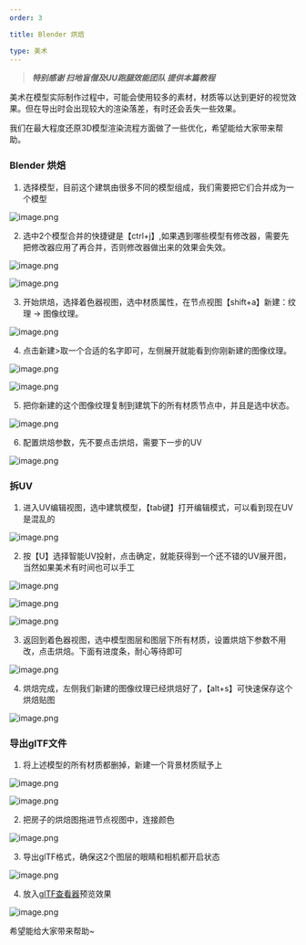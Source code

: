 ```yaml
---
order: 3

title: Blender 烘焙

type: 美术
---  
```



> ___特别感谢 扫地盲僧及UU跑腿效能团队 提供本篇教程___



美术在模型实际制作过程中，可能会使用较多的素材，材质等以达到更好的视觉效果。但在导出时会出现较大的渲染落差，有时还会丢失一些效果。  

我们在最大程度还原3D模型渲染流程方面做了一些优化，希望能给大家带来帮助。  



### Blender 烘焙



1. 选择模型，目前这个建筑由很多不同的模型组成，我们需要把它们合并成为一个模型  



![image.png](https://gw.alipayobjects.com/zos/OasisHub/062ab80a-f13e-4bde-b916-61ed65150540/1635163063741-2a68da6a-bb53-47ef-8404-7f52c127c802.png)



2. 选中2个模型合并的快捷键是【ctrl+j】,如果遇到哪些模型有修改器，需要先把修改器应用了再合并，否则修改器做出来的效果会失效。  



![image.png](https://gw.alipayobjects.com/zos/OasisHub/ba1e9e63-4bf9-431d-95e3-d508e79aad63/1635163542878-3653c3a0-e4f5-4a6c-b7b7-d7184c98a819.png)  



![image.png](https://gw.alipayobjects.com/zos/OasisHub/2178d932-f0f2-438a-9f8c-527d1f6f05fa/1635163601788-28030c1a-37cd-4713-ba7a-af822bc3933a.png)



3. 开始烘焙，选择着色器视图，选中材质属性，在节点视图【shift+a】新建：纹理 -> 图像纹理。  

   

![image.png](https://gw.alipayobjects.com/zos/OasisHub/e2ba5925-225c-48fa-b9e7-250e6f4e64a0/1635164198831-1237a411-8897-4ad0-b992-33c8b2b4000c.png)  



4. 点击新建>取一个合适的名字即可，左侧展开就能看到你刚新建的图像纹理。  



![image.png](https://gw.alipayobjects.com/zos/OasisHub/cd9518f4-a6cd-48f3-8b04-7e7dfd20e661/1635164520500-013dc671-1db1-44f2-94a2-7213e0c5c343.png)  



![image.png](https://gw.alipayobjects.com/zos/OasisHub/3864b696-e0f0-4511-a230-1ca067205f67/1635164571943-ab22c291-6e52-49f2-87d3-cacc1ba6d468.png)  



5. 把你新建的这个图像纹理复制到建筑下的所有材质节点中，并且是选中状态。



![image.png](https://gw.alipayobjects.com/zos/OasisHub/f92bd96d-4afd-42b5-b575-672461acb064/1635164645095-27735887-b48b-48ee-8877-c01efda281f2.png)  



6. 配置烘焙参数，先不要点击烘焙，需要下一步的UV



![image.png](https://gw.alipayobjects.com/zos/OasisHub/38b7d00e-1363-420d-bbc0-a06b1cbbb5f1/1635164890110-0f3449bd-7109-4d22-b083-dc725797b93e.png)  



### 拆UV



1. 进入UV编辑视图，选中建筑模型，【tab键】打开编辑模式，可以看到现在UV是混乱的  

   

![image.png](https://gw.alipayobjects.com/zos/OasisHub/f98df575-2c59-4288-a567-0ecbc66c1548/1635164950027-7a66b660-7b1d-4e83-a499-b37ac64bb6a9.png)  



2. 按【U】选择智能UV投射，点击确定，就能获得到一个还不错的UV展开图，当然如果美术有时间也可以手工



![image.png](https://gw.alipayobjects.com/zos/OasisHub/e4d99da8-5173-4fea-81e1-11ad9f4bc0b8/1635165016801-c5692726-84ab-4362-a588-c21ed49740e0.png)

   

![image.png](https://gw.alipayobjects.com/zos/OasisHub/087c6da9-a38d-4cba-b321-58253235f6f3/1635165024292-fcb7096c-99b7-4ad7-ad22-8600c254294b.png)  



![image.png](https://gw.alipayobjects.com/zos/OasisHub/f0bb451b-5055-483d-8c33-d4d4c7862a17/1635165041095-d025d34d-b94a-4dae-9748-f8204b69e6fb.png)    



3. 返回到着色器视图，选中模型图层和图层下所有材质，设置烘焙下参数不用改，点击烘焙。下面有进度条，耐心等待即可  



![image.png](https://gw.alipayobjects.com/zos/OasisHub/e8c439b1-4dc4-419e-abe4-ad7fb7a3b8e5/1635165107820-c9733262-2672-4d1a-ac01-0452ed71c440.png)  



4. 烘焙完成，左侧我们新建的图像纹理已经烘焙好了，【alt+s】可快速保存这个烘焙贴图



![image.png](https://gw.alipayobjects.com/zos/OasisHub/96becab7-74e3-4b2b-94e8-0c74bc5929d5/1635165192308-88c6f55f-faa6-4aa2-91c5-2b7114dbc3e8.png)  



### 导出glTF文件   



1. 将上述模型的所有材质都删掉，新建一个背景材质赋予上  



![image.png](https://gw.alipayobjects.com/zos/OasisHub/3a5bac46-4ccd-4f1a-97d1-5dbb6998d4f5/1635165741680-26d4d4e5-737b-4bc7-9816-afcd532f9501.png)  



![image.png](https://gw.alipayobjects.com/zos/OasisHub/a2d19c0a-79b9-4d51-b306-83a86d4388e4/1635165697839-5f88f82f-a66b-453d-970d-3398818ca8d8.png)  



2. 把房子的烘焙图拖进节点视图中，连接颜色



![image.png](https://gw.alipayobjects.com/zos/OasisHub/ad28062c-09f0-4586-8ca0-a927f94e57d0/1635165825176-cb680c0b-9126-47f8-8ee2-920df3831a89.png)  



3. 导出glTF格式，确保这2个图层的眼睛和相机都开启状态  



![image.png](https://gw.alipayobjects.com/zos/OasisHub/1590d92c-54ba-4efa-b6ca-6c2c3e8b95de/1635165880957-933cc281-8848-436f-a2af-186d818202d1.png)   



4. 放入[glTF查看器](https://oasisengine.cn/gltf-viewer)预览效果



![image.png](https://gw.alipayobjects.com/zos/OasisHub/81cfd9e4-474a-45dc-8133-de27a9c08dd6/1635166016557-59978f7f-6c91-4f13-99b3-9907e5c8cd44.png)




希望能给大家带来帮助~

   
